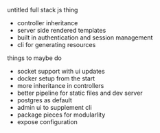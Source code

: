 untitled full stack js thing

- controller inheritance
- server side rendered templates
- built in authentication and session management
- cli for generating resources


things to maybe do
- socket support with ui updates
- docker setup from the start
- more inheritance in controllers
- better pipeline for static files and dev server
- postgres as default 
- admin ui to supplement cli
- package pieces for modularlity
- expose configuration